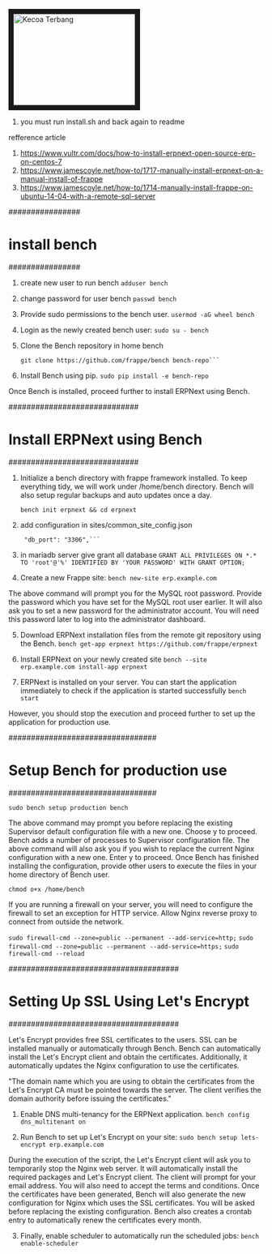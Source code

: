 <a href="http://www.youtube.com/watch?feature=player_embedded&v=747afZhmsTQ
" target="_blank"><img src="http://img.youtube.com/vi/747afZhmsTQ/0.jpg" 
alt="Kecoa Terbang" width="240" height="180" border="10" /></a>


1. you must run install.sh and back again to readme

refference article

1. https://www.vultr.com/docs/how-to-install-erpnext-open-source-erp-on-centos-7
2. https://www.jamescoyle.net/how-to/1717-manually-install-erpnext-on-a-manual-install-of-frappe
3. https://www.jamescoyle.net/how-to/1714-manually-install-frappe-on-ubuntu-14-04-with-a-remote-sql-server

################
# install bench
################
1. create new user to run bench
   ```adduser bench```

2. change password for user bench
   ```passwd bench```

3. Provide sudo permissions to the bench user.
   ```usermod -aG wheel bench```

4. Login as the newly created bench user:
   ```sudo su - bench```

5. Clone the Bench repository in home bench
   ```cd 
   git clone https://github.com/frappe/bench bench-repo```

6. Install Bench using pip.
   ```sudo pip install -e bench-repo```

Once Bench is installed, proceed further to install ERPNext using Bench.

#############################
# Install ERPNext using Bench
#############################

1. Initialize a bench directory with frappe framework installed. To keep everything tidy, we will work under /home/bench directory. 
   Bench will also setup regular backups and auto updates once a day.
  
   ```bench init erpnext && cd erpnext```

2. add configuration in sites/common_site_config.json
   ``` "db_host": "database.host.com",
    "db_port": "3306",```

3. in mariadb server give grant all database
   ```GRANT ALL PRIVILEGES ON *.* TO 'root'@'%' IDENTIFIED BY 'YOUR PASSWORD' WITH GRANT OPTION;```

4. Create a new Frappe site:
   ```bench new-site erp.example.com```

The above command will prompt you for the MySQL root password. Provide the password which you have set for the MySQL root user earlier. 
It will also ask you to set a new password for the administrator account. You will need this password later to log into the administrator dashboard.


5. Download ERPNext installation files from the remote git repository using the Bench.
   ```bench get-app erpnext https://github.com/frappe/erpnext```

6. Install ERPNext on your newly created site 
   ```bench --site erp.example.com install-app erpnext```

7. ERPNext is installed on your server. You can start the application immediately to check if the application is started successfully
   ```bench start```

However, you should stop the execution and proceed further to set up the application for production use.

#################################
# Setup Bench for production use
#################################


```sudo bench setup production bench```

The above command may prompt you before replacing the existing Supervisor default configuration file with a new one. 
Choose y to proceed. Bench adds a number of processes to Supervisor configuration file. 
The above command will also ask you if you wish to replace the current Nginx configuration with a new one. 
Enter y to proceed. Once Bench has finished installing the configuration, provide other users to execute the files in your home directory of Bench user.

```chmod o+x /home/bench```

If you are running a firewall on your server, you will need to configure the firewall to set an exception for HTTP service. Allow Nginx reverse proxy to connect from outside the network.

```sudo firewall-cmd --zone=public --permanent --add-service=http;```
```sudo firewall-cmd --zone=public --permanent --add-service=https;```
```sudo firewall-cmd --reload```

######################################
# Setting Up SSL Using Let's Encrypt 
######################################

Let's Encrypt provides free SSL certificates to the users. 
SSL can be installed manually or automatically through Bench. 
Bench can automatically install the Let's Encrypt client and obtain the certificates. 
Additionally, it automatically updates the Nginx configuration to use the certificates.

"The domain name which you are using to obtain the certificates from the Let's Encrypt CA must be pointed towards the server. 
The client verifies the domain authority before issuing the certificates."

1. Enable DNS multi-tenancy for the ERPNext application.
   ```bench config dns_multitenant on```

2. Run Bench to set up Let's Encrypt on your site:
   ```sudo bench setup lets-encrypt erp.example.com```

During the execution of the script, the Let's Encrypt client will ask you to temporarily stop the Nginx web server. 
It will automatically install the required packages and Let's Encrypt client. 
The client will prompt for your email address. 
You will also need to accept the terms and conditions. 
Once the certificates have been generated, Bench will also generate the new configuration for Nginx which uses the SSL certificates. 
You will be asked before replacing the existing configuration. 
Bench also creates a crontab entry to automatically renew the certificates every month.

3. Finally, enable scheduler to automatically run the scheduled jobs:
   ```bench enable-scheduler```
